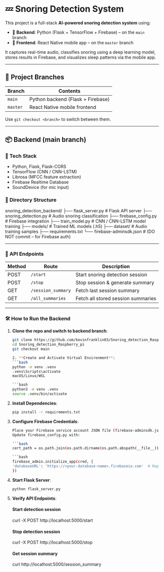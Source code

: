 # 💤 Snoring Detection System

This project is a full-stack **AI-powered snoring detection system** using:

- 🧠 **Backend**: Python (Flask + TensorFlow + Firebase) – on the `main` branch
- 📱 **Frontend**: React Native mobile app – on the `master` branch

It captures real-time audio, classifies snoring using a deep learning model, stores results in Firebase, and visualizes sleep patterns via the mobile app.

---

## 🧠 Project Branches

| Branch   | Contents                             |
|----------|--------------------------------------|
| `main`   | Python backend (Flask + Firebase)    |
| `master` | React Native mobile frontend         |

Use `git checkout <branch>` to switch between them.

---

## 📦 Backend (main branch)

### 🔧 Tech Stack
- Python, Flask, Flask-CORS
- TensorFlow (CNN / CNN-LSTM)
- Librosa (MFCC feature extraction)
- Firebase Realtime Database
- SoundDevice (for mic input)

### 📂 Directory Structure

snoring_detection_backend/
├── flask_server.py # Flask API server
├── snoring_detection.py # Audio snoring classification
├── firebase_config.py # Firebase integration
├── train_model.py # CNN / CNN-LSTM model training
├── models/ # Trained ML models (.h5)
├── dataset/ # Audio training samples
├── requirements.txt
└── firebase-adminsdk.json # (DO NOT commit – for Firebase auth)


---

### 🚀 API Endpoints

| Method | Route               | Description                        |
|--------|---------------------|------------------------------------|
| POST   | `/start`            | Start snoring detection session    |
| POST   | `/stop`             | Stop session & generate summary    |
| GET    | `/session_summary`  | Fetch last session summary         |
| GET    | `/all_summaries`    | Fetch all stored session summaries |

---

### 🛠️ How to Run the Backend

1. **Clone the repo and switch to backend branch**:
   ```bash
   git clone https://github.com/kevinfranklin03/Snoring_detection_Raspberry_pi.git
   cd Snoring_detection_Raspberry_pi
   git checkout main

   2. **Create and Activate Virtual Environment**:
   ```bash
   python -m venv .venv
   .venv\Scripts\activate
   macOS/Linux/WSL
   
   ```bash
   python3 -m venv .venv
   source .venv/bin/activate

3. **Install Dependencies**:
   ```bash
   pip install -r requirements.txt
   
4. **Configure Firebase Credentials**:
   ```bash
   Place your Firebase service account JSON file (firebase-adminsdk.json) in the backend directory
   Update firebase_config.py with:

   ```bash
   cert_path = os.path.join(os.path.dirname(os.path.abspath(__file__)), 'firebase-adminsdk.json')
   
   ```bash
   firebase_admin.initialize_app(cred, {
   'databaseURL': 'https://<your-database-name>.firebaseio.com'  # Replace with your actual URL
   })

5. **Start Flask Server**:
   
   ```bash
   python flask_server.py

6. **Verify API Endpoints**:

   #### Start detection session
   curl -X POST http://localhost:5000/start

   #### Stop detection session
   curl -X POST http://localhost:5000/stop

   #### Get session summary
   curl http://localhost:5000/session_summary

